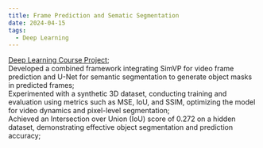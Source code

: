 ```yaml
---
title: Frame Prediction and Sematic Segmentation
date: 2024-04-15
tags:
  - Deep Learning
---
```

[Deep Learning Course Project](https://github.com/gdgdandsz/dl_final_competition);<br>
Developed a combined framework integrating SimVP for video frame prediction and U-Net for semantic segmentation to generate object masks in predicted frames;<br>
Experimented with a synthetic 3D dataset, conducting training and evaluation using metrics such as MSE, IoU, and SSIM, optimizing the model for video dynamics and pixel-level segmentation;<br>
Achieved an Intersection over Union (IoU) score of 0.272 on a hidden dataset, demonstrating effective object segmentation and prediction accuracy;<br>


<!--more-->
